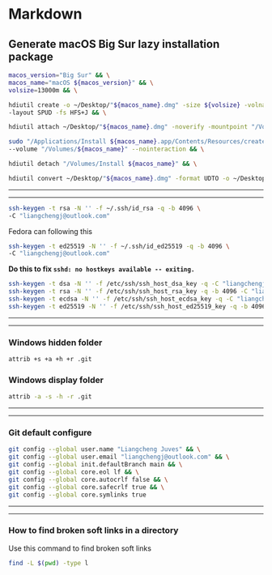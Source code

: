 # Markdown

## Generate macOS Big Sur lazy installation package

```bash
macos_version="Big Sur" && \
macos_name="macOS ${macos_version}" && \
volsize=13000m && \

hdiutil create -o ~/Desktop/"${macos_name}.dmg" -size ${volsize} -volname "${macos_name}" \
-layout SPUD -fs HFS+J && \

hdiutil attach ~/Desktop/"${macos_name}.dmg" -noverify -mountpoint "/Volumes/${macos_name}" && \

sudo "/Applications/Install ${macos_name}.app/Contents/Resources/createinstallmedia" \
--volume "/Volumes/${macos_name}" --nointeraction && \

hdiutil detach "/Volumes/Install ${macos_name}" && \

hdiutil convert ~/Desktop/"${macos_name}.dmg" -format UDTO -o ~/Desktop/"${macos_name}.cdr"
```

---

---

```bash
ssh-keygen -t rsa -N '' -f ~/.ssh/id_rsa -q -b 4096 \
-C "liangchengj@outlook.com"
```

Fedora can following this

```bash
ssh-keygen -t ed25519 -N '' -f ~/.ssh/id_ed25519 -q -b 4096 \
-C "liangchengj@outlook.com"
```

**Do this to fix `sshd: no hostkeys available -- exiting.`**

```bash
ssh-keygen -t dsa -N '' -f /etc/ssh/ssh_host_dsa_key -q -C "liangchengj@outlook.com" && \
ssh-keygen -t rsa -N '' -f /etc/ssh/ssh_host_rsa_key -q -b 4096 -C "liangchengj@outlook.com" && \
ssh-keygen -t ecdsa -N '' -f /etc/ssh/ssh_host_ecdsa_key -q -C "liangchengj@outlook.com" && \
ssh-keygen -t ed25519 -N '' -f /etc/ssh/ssh_host_ed25519_key -q -b 4096 -C "liangchengj@outlook.com"
```

---

---

### Windows hidden folder

```bash
attrib +s +a +h +r .git
```

### Windows display folder

```bash
attrib -a -s -h -r .git
```

---

---

### Git default configure

```bash
git config --global user.name "Liangcheng Juves" && \
git config --global user.email "liangchengj@outlook.com" && \
git config --global init.defaultBranch main && \
git config --global core.eol lf && \
git config --global core.autocrlf false && \
git config --global core.safecrlf true && \
git config --global core.symlinks true
```

---

---

### How to find broken soft links in a directory

Use this command to find broken soft links

```bash
find -L $(pwd) -type l
```
